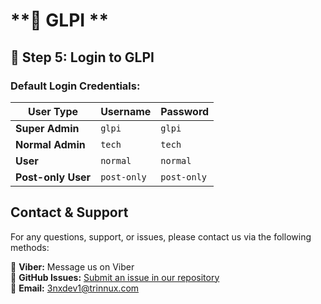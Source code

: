 # **🚀 GLPI **

## **🔑 Step 5: Login to GLPI**

### **Default Login Credentials:**
| **User Type**  | **Username** | **Password** |
|--------------|------------|------------|
| **Super Admin** | `glpi` | `glpi` |
| **Normal Admin** | `tech` | `tech` |
| **User** | `normal` | `normal` |
| **Post-only User** | `post-only` | `post-only` |

## Contact & Support  
For any questions, support, or issues, please contact us via the following methods:  

📲 **Viber:** Message us on Viber  
🐞 **GitHub Issues:** [Submit an issue in our repository](https://github.com/3NNUX-Technologies-Corp/public_glpi-3nnx/issues)  
📧 **Email:** [3nxdev1@trinnux.com](3nxdev1@trinnux.com)  
